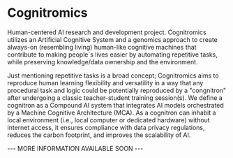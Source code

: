 # Cognitromics

Human-centered AI research and development project. Cognitromics utilizes an Artificial Cognitive System and a genomics approach to create always-on (resembling living) human-like cognitive machines that contribute to making people´s lives easier by automating repetitive tasks, while preserving knowledge/data ownership and the environment.

Just mentioning repetitive tasks is a broad concept; Cognitromics aims to reproduce human learning flexibility and versatility in a way that any procedural task and logic could be potentially reproduced by a "congnitron" after undergoing a classic teacher-student training session(s). We define a cognitron as a Compound AI system that integrates AI models orchestrated by a Machine Cognitive Architecture (MCA). As a cognitron can inhabit a local environment (i.e., local computer or dedicated hardware) without internet access, it ensures compliance with data privacy regulations, reduces the carbon footprint, and improves the scalability of AI.

--- MORE INFORMATION AVAILABLE SOON ---
